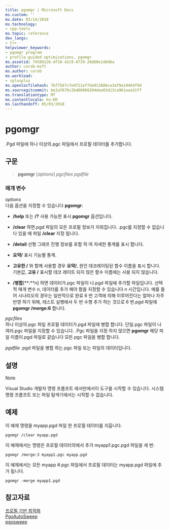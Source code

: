 ```yaml
---
title: pgomgr | Microsoft Docs
ms.custom: ''
ms.date: 03/14/2018
ms.technology:
- cpp-tools
ms.topic: reference
dev_langs:
- C++
helpviewer_keywords:
- pgomgr program
- profile-guided optimizations, pgomgr
ms.assetid: 74589126-df18-42c9-8739-26d60e148d6a
author: corob-msft
ms.author: corob
ms.workload:
- cplusplus
ms.openlocfilehash: 7bf7567cfe9f21effda913606ca3af9a19464f9d
ms.sourcegitcommit: be2a7679c2bd80968204dee03d13ca961eaa31ff
ms.translationtype: MT
ms.contentlocale: ko-KR
ms.lasthandoff: 05/03/2018
---
```

# <a name="pgomgr"></a>pgomgr

.Pgd 파일에 하나 이상의.pgc 파일에서 프로필 데이터를 추가합니다.

## <a name="syntax"></a>구문

> **pgomgr** [*options*] *pgcfiles* *pgdfile*

### <a name="parameters"></a>매개 변수

*options*<br/>
다음 옵션을 지정할 수 있습니다 **pgomgr**:

- **/help** 또는 **/?** 사용 가능한 표시 **pgomgr** 옵션입니다.

- **/clear** 하면.pgd 파일의 모든 프로필 정보가 지워집니다. .pgc를 지정할 수 없습니다 있을 때 파일 **/clear** 지정 됩니다.

- **/detail** 선형 그래프 진행 정보를 포함 하 여 자세한 통계를 표시 합니다.

- **요약/** 표시 기능별 통계.

- **고유한 /** 와 함께 사용할 경우 **요약/**, 원인 데코레이팅된 함수 이름을 표시 합니다. 기본값, **고유 /** 표시할 데코 레이트 되지 않은 함수 이름에는 사용 되지 않습니다.

- **/병합**[**:***n*] 하면 데이터가.pgc 파일이 나.pgd 파일에 추가할 파일입니다. 선택적 매개 변수 *n*, 데이터를 추가 해야 함을 지정할 수 있습니다 *n* 시간입니다. 예를 들어 시나리오의 경우는 일반적으로 완료 6 번 고객에 의해 이루어진다는 얼마나 자주 반영 하기 위해, 테스트 실행에서 두 번 수행 추가 하는 것으로 6 번.pgd 파일에 **pgomgr /merge:6** 합니다.

*pgcfiles*<br/>
하나 이상의.pgc 파일 프로필 데이터가.pgd 파일에 병합 합니다. 단일.pgc 파일이 나 여러.pgc 파일을 지정할 수 있습니다. .Pgc 파일을 지정 하지 않으면 **pgomgr** 해당 파일 이름이.pgd 파일로 같습니다 모든.pgc 파일을 병합 합니다.

*pgdfile* .pgd 파일을 병합 하는.pgc 파일 또는 파일의 데이터입니다.

## <a name="remarks"></a>설명

> [!NOTE]
> Visual Studio 개발자 명령 프롬프트 에서만에서이 도구를 시작할 수 있습니다. 시스템 명령 프롬프트 또는 파일 탐색기에서는 시작할 수 없습니다.

## <a name="example"></a>예제

이 예제 명령을 myapp.pgd 파일 한 프로필 데이터를 지웁니다.

`pgomgr /clear myapp.pgd`

이 예제에서는 명령은 프로필 데이터의에서 추가 myapp1.pgc.pgd 파일을 세 번:

`pgomgr /merge:3 myapp1.pgc myapp.pgd`

이 예제에서는 모든 myapp #.pgc 파일에서 프로필 데이터는 myapp.pgd 파일에 추가 됩니다.

`pgomgr -merge myapp1.pgd`

## <a name="see-also"></a>참고자료

[프로필 기반 최적화](profile-guided-optimizations.md)<br/>
[PgoAutoSweep](pgoautosweep.md)<br/>
[pgosweep](pgosweep.md)<br/>
